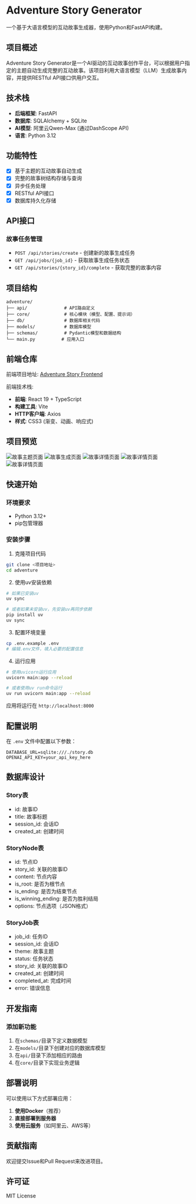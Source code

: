 # Adventure Story Generator

一个基于大语言模型的互动故事生成器，使用Python和FastAPI构建。

## 项目概述

Adventure Story Generator是一个AI驱动的互动故事创作平台，可以根据用户指定的主题自动生成完整的互动故事。该项目利用大语言模型（LLM）生成故事内容，并提供RESTful API接口供用户交互。

## 技术栈

- **后端框架**: FastAPI
- **数据库**: SQLAlchemy + SQLite
- **AI模型**: 阿里云Qwen-Max (通过DashScope API)
- **语言**: Python 3.12

## 功能特性

- [x] 基于主题的互动故事自动生成
- [x] 完整的故事树结构存储与查询
- [x] 异步任务处理
- [x] RESTful API接口
- [x] 数据库持久化存储

## API接口

### 故事任务管理
- `POST /api/stories/create` - 创建新的故事生成任务
- `GET /api/jobs/{job_id}` - 获取故事生成任务状态
- `GET /api/stories/{story_id}/complete` - 获取完整的故事内容

## 项目结构

```
adventure/
├── api/              # API路由定义
├── core/             # 核心模块（模型、配置、提示词）
├── db/               # 数据库相关代码
├── models/           # 数据库模型
├── schemas/          # Pydantic模型和数据结构
└── main.py          # 应用入口
```
## 前端仓库

前端项目地址: [Adventure Story Frontend](https://github.com/wieszheng/adventure-web)

前端技术栈:
- **前端**: React 19 + TypeScript
- **构建工具**: Vite
- **HTTP客户端**: Axios
- **样式**: CSS3 (渐变、动画、响应式)

## 项目预览

![故事主题页面](docs/story-generator-preview.png)
![故事生成页面](docs/story-loading-preview.png)
![故事详情页面](docs/story-detail-preview.png)
![故事详情页面](docs/success.png)
![故事详情页面](docs/fail.png)


## 快速开始

### 环境要求
- Python 3.12+
- pip包管理器

### 安装步骤

1. 克隆项目代码
```bash
git clone <项目地址>
cd adventure
```


2. 使用uv安装依赖
```bash
# 如果已安装uv
uv sync

# 或者如果未安装uv，先安装uv再同步依赖
pip install uv
uv sync
```


3. 配置环境变量
```bash
cp .env.example .env
# 编辑.env文件，填入必要的配置信息
```


4. 运行应用
```bash
# 使用uvicorn运行应用
uvicorn main:app --reload

# 或者使用uv run命令运行
uv run uvicorn main:app --reload
```


应用将运行在 `http://localhost:8000`

## 配置说明

在 `.env` 文件中配置以下参数：

```env
DATABASE_URL=sqlite:///./story.db
OPENAI_API_KEY=your_api_key_here
```


## 数据库设计

### Story表
- id: 故事ID
- title: 故事标题
- session_id: 会话ID
- created_at: 创建时间

### StoryNode表
- id: 节点ID
- story_id: 关联的故事ID
- content: 节点内容
- is_root: 是否为根节点
- is_ending: 是否为结束节点
- is_winning_ending: 是否为胜利结局
- options: 节点选项（JSON格式）

### StoryJob表
- job_id: 任务ID
- session_id: 会话ID
- theme: 故事主题
- status: 任务状态
- story_id: 关联的故事ID
- created_at: 创建时间
- completed_at: 完成时间
- error: 错误信息

## 开发指南

### 添加新功能

1. 在`schemas/`目录下定义数据模型
2. 在`models/`目录下创建对应的数据库模型
3. 在`api/`目录下添加相应的路由
4. 在`core/`目录下实现业务逻辑

## 部署说明

可以使用以下方式部署应用：

1. **使用Docker**（推荐）
2. **直接部署到服务器**
3. **使用云服务**（如阿里云、AWS等）

## 贡献指南

欢迎提交Issue和Pull Request来改进项目。

## 许可证

MIT License